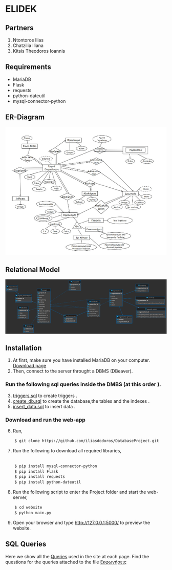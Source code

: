 # ELIDEK

## Partners 

1. Ntontoros Ilias
3. Chatzilia Iliana
4. Kitsis Theodoros Ioannis

## Requirements

- MariaDB
- Flask 
- requests
- python-dateutil
- mysql-connector-python 

## ER-Diagram

![](https://github.com/iliasdodoros/DatabaseProject/blob/main/Diagrams/ER%20diagram.jpg)

## Relational Model

![](https://github.com/iliasdodoros/DatabaseProject/blob/main/Diagrams/relational.png)

## Installation
1. At first, make sure you have installed MariaDB on your computer. [Download page](https://mariadb.org/download/?t=mariadb&p=mariadb&r=10.6.8&os=windows&cpu=x86_64&pkg=msi&m=nxtHost#entry-header)
2. Then, connect to the server throught a DBMS (DBeaver).

### Run the following sql queries inside the DMBS (at this order ).

3. [triggers.sql](db/triggers.sql) to create triggers .
4. [create_db.sql](db/create_db.sql) to create the database,the tables and the indexes .
5. [insert_data.sql](db/insert_data.sql) to insert data .


### Download and run the web-app 
6. Run,

```bash
	$ git clone https://github.com/iliasdodoros/DatabaseProject.git
```

7. Run the following to download all required libraries,

```bash
	
	$ pip install mysql-connector-python
	$ pip install Flask 
	$ pip install requests
	$ pip install python-dateutil

```

8. Run the following script to enter the Project folder and start the web-server,

```bash
	$ cd website
	$ python main.py
```

9. Open your browser and type <http://127.0.0.1:5000/> to preview the website.

## SQL Queries

Here we show all the [Queries](db/all_queries.sql) used in the site at each page.
Find the questions for the queries attached to the file [Εκφωνήσεις](Documents/Εκφώνηση.pdf)
